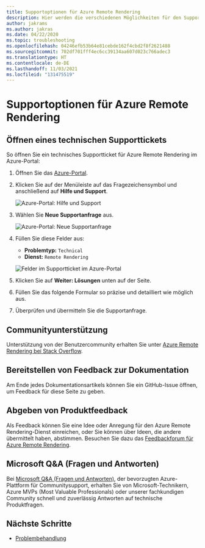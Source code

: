 ```yaml
---
title: Supportoptionen für Azure Remote Rendering
description: Hier werden die verschiedenen Möglichkeiten für den Support für Azure Remote Rendering aufgelistet.
author: jakrams
ms.author: jakras
ms.date: 04/22/2020
ms.topic: troubleshooting
ms.openlocfilehash: 04246efb53b64e81cebde162f4cbd2f8f2621488
ms.sourcegitcommit: 702df701fff4ec6cc39134aa607d023c766adec3
ms.translationtype: HT
ms.contentlocale: de-DE
ms.lasthandoff: 11/03/2021
ms.locfileid: "131475519"
---
```

# <a name="azure-remote-rendering-support-options"></a>Supportoptionen für Azure Remote Rendering

## <a name="open-a-tech-support-ticket"></a>Öffnen eines technischen Supporttickets

So öffnen Sie ein technisches Supportticket für Azure Remote Rendering im Azure-Portal:

1. Öffnen Sie das [Azure-Portal](https://ms.portal.azure.com).

1. Klicken Sie auf der Menüleiste auf das Fragezeichensymbol und anschließend auf **Hilfe und Support**.

    ![Azure-Portal: Hilfe und Support](media/portal-help.png)

1. Wählen Sie **Neue Supportanfrage** aus.

    ![Azure-Portal: Neue Supportanfrage](media/portal-new-request.png)

1. Füllen Sie diese Felder aus:

    * **Problemtyp:** `Technical`
    * **Dienst:** `Remote Rendering`

    ![Felder im Supportticket im Azure-Portal](media/portal-request.png)

1. Klicken Sie auf **Weiter: Lösungen** unten auf der Seite.

1. Füllen Sie das folgende Formular so präzise und detailliert wie möglich aus.

1. Überprüfen und übermitteln Sie die Supportanfrage.

## <a name="community-support"></a>Communityunterstützung

Unterstützung von der Benutzercommunity erhalten Sie unter [Azure Remote Rendering bei Stack Overflow](https://stackoverflow.com/questions/tagged/azure-remote-rendering).

## <a name="provide-documentation-feedback"></a>Bereitstellen von Feedback zur Dokumentation

Am Ende jedes Dokumentationsartikels können Sie ein GitHub-Issue öffnen, um Feedback für diese Seite zu geben.

## <a name="provide-product-feedback"></a>Abgeben von Produktfeedback

Als Feedback können Sie eine Idee oder Anregung für den Azure Remote Rendering-Dienst einreichen, oder Sie können über Ideen, die andere übermittelt haben, abstimmen. Besuchen Sie dazu das [Feedbackforum für Azure Remote Rendering](https://feedback.azure.com/d365community/forum/46aa4cc0-fd24-ec11-b6e6-000d3a4f07b8).


## <a name="microsoft-qa"></a>Microsoft Q&A (Fragen und Antworten)

Bei [Microsoft Q&A (Fragen und Antworten)](/answers/topics/azure-remote-rendering.html), der bevorzugten Azure-Plattform für Communitysupport, erhalten Sie von Microsoft-Technikern, Azure MVPs (Most Valuable Professionals) oder unserer fachkundigen Community schnell und zuverlässig Antworten auf technische Produktfragen.

## <a name="next-steps"></a>Nächste Schritte

* [Problembehandlung](troubleshoot.md)
